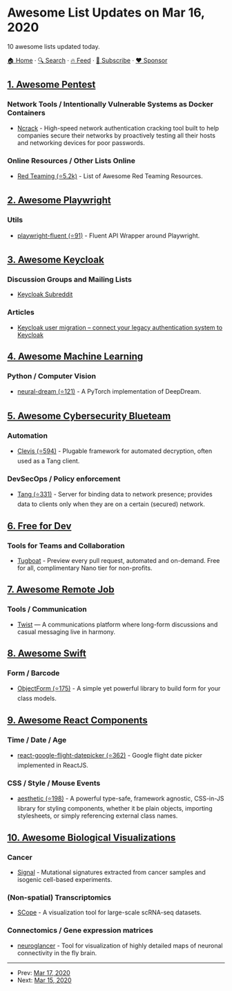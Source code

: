 # Awesome List Updates on Mar 16, 2020

10 awesome lists updated today.

[🏠 Home](/README.md) · [🔍 Search](https://www.trackawesomelist.com/search/) · [🔥 Feed](https://www.trackawesomelist.com/rss.xml) · [📮 Subscribe](https://trackawesomelist.us17.list-manage.com/subscribe?u=d2f0117aa829c83a63ec63c2f&id=36a103854c) · [❤️  Sponsor](https://github.com/sponsors/theowenyoung)



## [1. Awesome Pentest](/content/enaqx/awesome-pentest/README.md)

### Network Tools / Intentionally Vulnerable Systems as Docker Containers

*   [Ncrack](https://nmap.org/ncrack/) - High-speed network authentication cracking tool built to help companies secure their networks by proactively testing all their hosts and networking devices for poor passwords.

### Online Resources / Other Lists Online

*   [Red Teaming (⭐5.2k)](https://github.com/yeyintminthuhtut/Awesome-Red-Teaming) - List of Awesome Red Teaming Resources.

## [2. Awesome Playwright](/content/mxschmitt/awesome-playwright/README.md)

### Utils

*   [playwright-fluent (⭐91)](https://github.com/hdorgeval/playwright-fluent) - Fluent API Wrapper around Playwright.

## [3. Awesome Keycloak](/content/thomasdarimont/awesome-keycloak/README.md)

### Discussion Groups and Mailing Lists

*   [Keycloak Subreddit](https://www.reddit.com/r/keycloak)

### Articles

*   [Keycloak user migration – connect your legacy authentication system to Keycloak](https://codesoapbox.dev/keycloak-user-migration/)

## [4. Awesome Machine Learning](/content/josephmisiti/awesome-machine-learning/README.md)

### Python / Computer Vision

*   [neural-dream (⭐121)](https://github.com/ProGamerGov/neural-dream) - A PyTorch implementation of DeepDream.

## [5. Awesome Cybersecurity Blueteam](/content/fabacab/awesome-cybersecurity-blueteam/README.md)

### Automation

*   [Clevis (⭐594)](https://github.com/latchset/clevis) - Plugable framework for automated decryption, often used as a Tang client.

### DevSecOps / Policy enforcement

*   [Tang (⭐331)](https://github.com/latchset/tang) - Server for binding data to network presence; provides data to clients only when they are on a certain (secured) network.

## [6. Free for Dev](/content/ripienaar/free-for-dev/README.md)

### Tools for Teams and Collaboration

*   [Tugboat](https://tugboat.qa) - Preview every pull request, automated and on-demand. Free for all, complimentary Nano tier for non-profits.

## [7. Awesome Remote Job](/content/lukasz-madon/awesome-remote-job/README.md)

### Tools / Communication

*   [Twist](https://twist.com/) — A communications platform where long-form discussions and casual messaging live in harmony.

## [8. Awesome Swift](/content/matteocrippa/awesome-swift/README.md)

### Form / Barcode

*   [ObjectForm (⭐175)](https://github.com/haojianzong/ObjectForm) - A simple yet powerful library to build form for your class models.

## [9. Awesome React Components](/content/brillout/awesome-react-components/README.md)

### Time / Date / Age

*   [react-google-flight-datepicker (⭐362)](https://github.com/JSLancerTeam/react-google-flight-datepicker) - Google flight date picker implemented in ReactJS.

### CSS / Style / Mouse Events

*   [aesthetic (⭐198)](https://github.com/milesj/aesthetic) - A powerful type-safe, framework agnostic, CSS-in-JS library for styling components, whether it be plain objects, importing stylesheets, or simply referencing external class names.

## [10. Awesome Biological Visualizations](/content/keller-mark/awesome-biological-visualizations/README.md)

### Cancer

*   [Signal](https://signal.mutationalsignatures.com/) - Mutational signatures extracted from cancer samples and isogenic cell-based experiments.

### (Non-spatial) Transcriptomics

*   [SCope](http://scope.aertslab.org/) - A visualization tool for large-scale scRNA-seq datasets.

### Connectomics / Gene expression matrices

*   [neuroglancer](https://hemibrain-dot-neuroglancer-demo.appspot.com/#!gs://neuroglancer-janelia-flyem-hemibrain/v1.0/neuroglancer_demo_states/kc_apl_mpn1.json) - Tool for visualization of highly detailed maps of neuronal connectivity in the fly brain.

---

- Prev: [Mar 17, 2020](/content/2020/03/17/README.md)
- Next: [Mar 15, 2020](/content/2020/03/15/README.md)